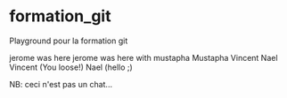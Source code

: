 # formation_git
Playground pour la formation git

jerome was here
jerome was here with mustapha
Mustapha
Vincent
Nael
Vincent (You loose!)
Nael (hello ;)

NB: ceci n'est pas un chat...
